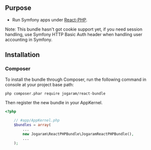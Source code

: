 ## Purpose

* Run Symfony apps under [React-PHP](https://github.com/react-php).

Note: This bundle hasn't got cookie support yet, if you need session handling, use Symfony HTTP Basic Auth header when handling
user accounting in Symfony.

## Installation

### Composer

To install the bundle through Composer, run the following command in console at your project base path:

```
php composer.phar require jogaram/react-bundle
```

Then register the new bundle in your AppKernel.

```php
<?php
    
    // #app/AppKernel.php
    $bundles = array(
        ...
        new Jogaram\ReactPHPBundle\JogaramReactPHPBundle(),
        ...
    );
    
```
